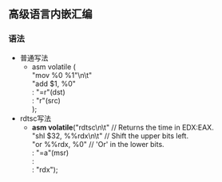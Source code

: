 ## 高级语言内嵌汇编
### 语法
- 普通写法
  - asm volatile (  
    "mov %0 %1"\n\t"  
    "add $1, %0"  
    : "=r"(dst)  
    : "r"(src)  
);
- rdtsc写法
  - **asm volatile**("rdtsc\n\t" // Returns the time in EDX:EAX.  
   "shl $32, %%rdx\n\t" // Shift the upper bits left.  
   "or %%rdx, %0"       // 'Or' in the lower   bits.  
  : "=a"(msr)  
  :  
  : "rdx");